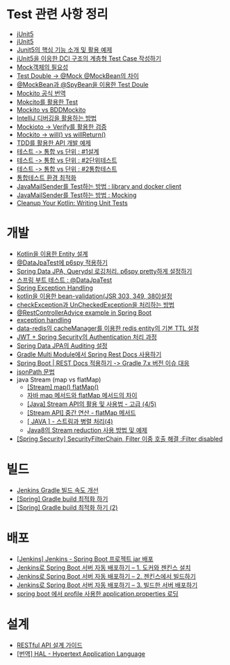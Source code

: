 Test 관련 사항 정리
===

- [jUnit5](https://donghyeon.dev/junit/2021/04/11/JUnit5-%EC%99%84%EB%B2%BD-%EA%B0%80%EC%9D%B4%EB%93%9C/)
- [jUnit5](https://beomseok95.tistory.com/303)
- [Junit5의 핵심 기능 소개 및 활용 예제](https://theheydaze.tistory.com/218)
- [jUnit5을 이응한 DCI 구조의 계층형 Test Case 작성하기](https://johngrib.github.io/wiki/junit5-nested/)
- [Mock객체의 필요성](https://www.crocus.co.kr/1555)
- [Test Double -> @Mock @MockBean의 차이](https://cobbybb.tistory.com/16#---%--%EC%-B%A-%EC%A-%-C%--%EA%B-%--%EC%-B%AC%EC%--%AC%EB%--%A-%EC%-D%--%--%ED%--%-C%EC%-A%A-%ED%-A%B-%ED%--%--%EA%B-%B-%--%EC%-C%--%ED%--%-C%--%EC%--%--%ED%--%A-%--%EC%--%A-%EC%A-%--)
- [@MockBean과 @SpyBean을 이용한 Test Doule](https://jojoldu.tistory.com/226)
- [Mockito 공식 번역](https://velog.io/@hanblueblue/spring-boot-%EC%9C%A0%EB%8B%9B-%ED%85%8C%EC%8A%A4%ED%8A%B8-3.-Mockito)
- [Mokcito를 활용한 Test](https://greedy0110.tistory.com/57)
- [Mockito vs BDDMockito](https://velog.io/@lxxjn0/Mockito%EC%99%80-BDDMockito%EB%8A%94-%EB%AD%90%EA%B0%80-%EB%8B%A4%EB%A5%BC%EA%B9%8C)
- [IntelliJ 디버깅을 활용하는 방법](https://dncjf64.tistory.com/226)
- [Mockioto -> Verify를 활용한 검증](https://johngrib.github.io/wiki/java-mockito/)
- [Mockito -> will() vs willReturn()](https://wonit.tistory.com/493)
- [TDD를 활용한 API 개발 예제](https://github.com/ahastudio/fastcampus-eatgo/blob/main/eatgo-customer-api/src/test/java/kr/co/fastcampus/eatgo/application/UserServiceTests.java)
- [테스트 -> 통합 vs 단위 : #1설계](https://goddaehee.tistory.com/209)
- [테스트 -> 통합 vs 단위 : #2단위테스트](https://goddaehee.tistory.com/212?category=367461)
- [테스트 -> 통합 vs 단위 : #2통합테스트](https://goddaehee.tistory.com/211)
- [통합테스트 환경 최적화](https://theheydaze.tistory.com/218)
- [JavaMailSender를 Test하는 방법 : library and docker client](https://rieckpil.de/use-greenmail-for-spring-mail-javamailsender-junit-5-integration-tests/)
- [JavaMailSender를 Test하는 방법 : Mocking](https://www.javatips.net/api/urlaubsverwaltung-master/src/test/java/org/synyx/urlaubsverwaltung/core/mail/MailSenderTest.java)
- [Cleanup Your Kotlin: Writing Unit Tests](https://medium.com/@linhartos/cleanup-your-kotlin-writing-unit-tests-6041f0c32d47)

개발
===

- [Kotlin을 이용한 Entity 설계](https://blog.junu.dev/37)
- [@DataJpaTest에 p6spy 적용하기](https://zgundam.tistory.com/199)
- [Spring Data JPA, Querydsl 로깅처리. p6spy pretty하게 설정하기](https://jessyt.tistory.com/27)
- [스프링 부트 테스트 : @DataJpaTest](https://webcoding-start.tistory.com/20)
- [Spring Exception Handling](https://bcp0109.tistory.com/303)
- [kotlin을 이용한 bean-validation(JSR 303, 349, 380)설정 ](https://velog.io/@lsb156/SpringBoot-Kotlin%EC%97%90%EC%84%9C-Valid%EA%B0%80-%EB%8F%99%EC%9E%91%ED%95%98%EC%A7%80-%EC%95%8A%EB%8A%94-%EC%9B%90%EC%9D%B8JSR-303-JSR-380)
- [checkException과 UnCheckedException을 처리하는 방법](https://bcp0109.tistory.com/303)
- [@RestControllerAdvice example in Spring Boot](https://www.bezkoder.com/spring-boot-restcontrolleradvice/)
- [exception handling](https://hkoonsdiary.tistory.com/135)
- [data-redis의 cacheManager를 이용한 redis entity의 기본 TTL 설정](https://www.skyer9.pe.kr/wordpress/?p=1571)
- [JWT + Spring Security의 Authentication 처리 과정](https://bcp0109.tistory.com/301)
- [Spring Data JPA의 Auditing 설정](https://055055.tistory.com/29)
- [Gradle Multi Module에서 Spring Rest Docs 사용하기](https://jojoldu.tistory.com/294)
- [Spring Boot | REST Docs 적용하기 -> Gradle 7.x 버전 이슈 대응](https://gaemi606.tistory.com/entry/Spring-Boot-REST-Docs-%EC%A0%81%EC%9A%A9%ED%95%98%EA%B8%B0)
- [jsonPath 문법](https://www.codetd.com/ko/article/6300874)
- java Stream (map vs flatMap)
  - [[Stream] map() flatMap()](https://wjjeong.tistory.com/42)
  - [자바 map 메서드와 flatMap 메서드의 차이](https://madplay.github.io/post/difference-between-map-and-flatmap-methods-in-java)
  - [[Java] Stream API의 활용 및 사용법 - 고급 (4/5)](https://mangkyu.tistory.com/115)
  - [[Stream API] 중간 연산 - flatMap 메서드](https://dev-kani.tistory.com/33)
  - [[ JAVA ] - 스트림과 병렬 처리(4)](https://m.blog.naver.com/PostView.naver?isHttpsRedirect=true&blogId=rain483&logNo=220603319103)
  - [Java8의 Stream reduction 사용 방법 및 예제](https://codechacha.com/ko/java8-stream-reduction/)
- [[Spring Security] SecurityFilterChain, Filter 이중 호출 해결 :Filter disabled](https://moonsiri.tistory.com/46)

빌드
===
 - [Jenkins Gradle 빌드 속도 개선](https://blog.riyenas.dev/41)
 - [[Spring] Gradle build 최적화 하기](https://kangwoojin.github.io/programing/gradle-build-performance/)
 - [[Spring] Gradle build 최적화 하기 (2)](https://kangwoojin.github.io/programing/gradle-build-performace-2/)

배포
===
- [[Jenkins] Jenkins - Spring Boot 프로젝트 jar 배포](https://dev-overload.tistory.com/39)
- [Jenkins로 Spring Boot 서버 자동 배포하기 – 1. 도커와 젠킨스 설치](https://hotheadfactory.com/?p=2026)
- [Jenkins로 Spring Boot 서버 자동 배포하기 – 2. 젠킨스에서 빌드하기](https://hotheadfactory.com/?p=2039)
- [Jenkins로 Spring Boot 서버 자동 배포하기 – 3. 빌드한 서버 배포하기](https://hotheadfactory.com/?p=2056)
- [spring boot 에서 profile 사용한 application.properties 로딩](https://lejewk.github.io/springboot-gradle-spring-profiles-active/)  
  
설계
===
- [RESTful API 설계 가이드](https://sanghaklee.tistory.com/57)
- [[번역] HAL - Hypertext Application Language
  ](https://velog.io/@pop8682/%EB%B2%88%EC%97%AD-HAL-Hypertext-Application-Language)
